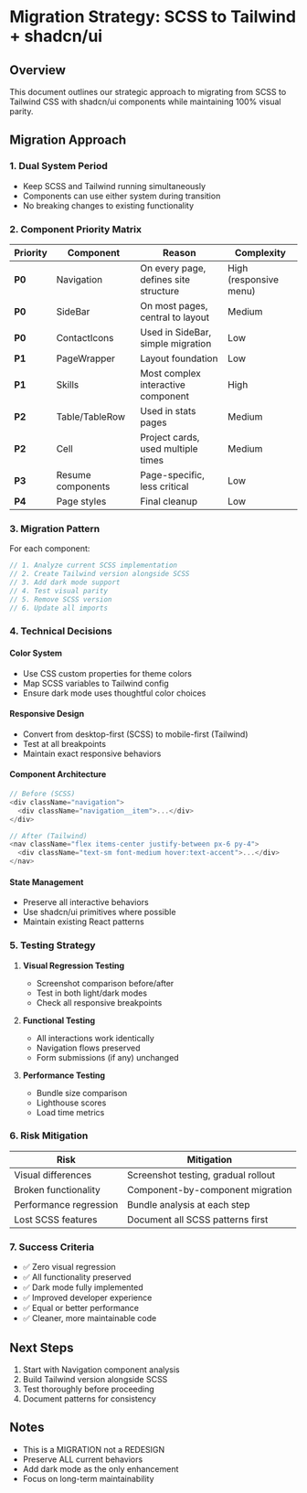 # Migration Strategy: SCSS to Tailwind + shadcn/ui

## Overview

This document outlines our strategic approach to migrating from SCSS to Tailwind CSS with shadcn/ui components while maintaining 100% visual parity.

## Migration Approach

### 1. **Dual System Period**
- Keep SCSS and Tailwind running simultaneously
- Components can use either system during transition
- No breaking changes to existing functionality

### 2. **Component Priority Matrix**

| Priority | Component | Reason | Complexity |
|----------|-----------|---------|------------|
| **P0** | Navigation | On every page, defines site structure | High (responsive menu) |
| **P0** | SideBar | On most pages, central to layout | Medium |
| **P0** | ContactIcons | Used in SideBar, simple migration | Low |
| **P1** | PageWrapper | Layout foundation | Low |
| **P1** | Skills | Most complex interactive component | High |
| **P2** | Table/TableRow | Used in stats pages | Medium |
| **P2** | Cell | Project cards, used multiple times | Medium |
| **P3** | Resume components | Page-specific, less critical | Low |
| **P4** | Page styles | Final cleanup | Low |

### 3. **Migration Pattern**

For each component:

```typescript
// 1. Analyze current SCSS implementation
// 2. Create Tailwind version alongside SCSS
// 3. Add dark mode support
// 4. Test visual parity
// 5. Remove SCSS version
// 6. Update all imports
```

### 4. **Technical Decisions**

#### Color System
- Use CSS custom properties for theme colors
- Map SCSS variables to Tailwind config
- Ensure dark mode uses thoughtful color choices

#### Responsive Design
- Convert from desktop-first (SCSS) to mobile-first (Tailwind)
- Test at all breakpoints
- Maintain exact responsive behaviors

#### Component Architecture
```typescript
// Before (SCSS)
<div className="navigation">
  <div className="navigation__item">...</div>
</div>

// After (Tailwind)
<nav className="flex items-center justify-between px-6 py-4">
  <div className="text-sm font-medium hover:text-accent">...</div>
</nav>
```

#### State Management
- Preserve all interactive behaviors
- Use shadcn/ui primitives where possible
- Maintain existing React patterns

### 5. **Testing Strategy**

1. **Visual Regression Testing**
   - Screenshot comparison before/after
   - Test in both light/dark modes
   - Check all responsive breakpoints

2. **Functional Testing**
   - All interactions work identically
   - Navigation flows preserved
   - Form submissions (if any) unchanged

3. **Performance Testing**
   - Bundle size comparison
   - Lighthouse scores
   - Load time metrics

### 6. **Risk Mitigation**

| Risk | Mitigation |
|------|------------|
| Visual differences | Screenshot testing, gradual rollout |
| Broken functionality | Component-by-component migration |
| Performance regression | Bundle analysis at each step |
| Lost SCSS features | Document all SCSS patterns first |

### 7. **Success Criteria**

- ✅ Zero visual regression
- ✅ All functionality preserved
- ✅ Dark mode fully implemented
- ✅ Improved developer experience
- ✅ Equal or better performance
- ✅ Cleaner, more maintainable code

## Next Steps

1. Start with Navigation component analysis
2. Build Tailwind version alongside SCSS
3. Test thoroughly before proceeding
4. Document patterns for consistency

## Notes

- This is a MIGRATION not a REDESIGN
- Preserve ALL current behaviors
- Add dark mode as the only enhancement
- Focus on long-term maintainability